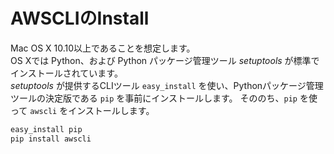 # AWSCLIのInstall

Mac OS X 10.10以上であることを想定します。  
OS Xでは Python、および Python パッケージ管理ツール *setuptools* が標準でインストールされています。  
*setuptools* が提供するCLIツール `easy_install` を使い、Pythonパッケージ管理ツールの決定版である `pip` を事前にインストールします。
そののち、`pip` を使って `awscli` をインストールします。

```sh
easy_install pip
pip install awscli
```
